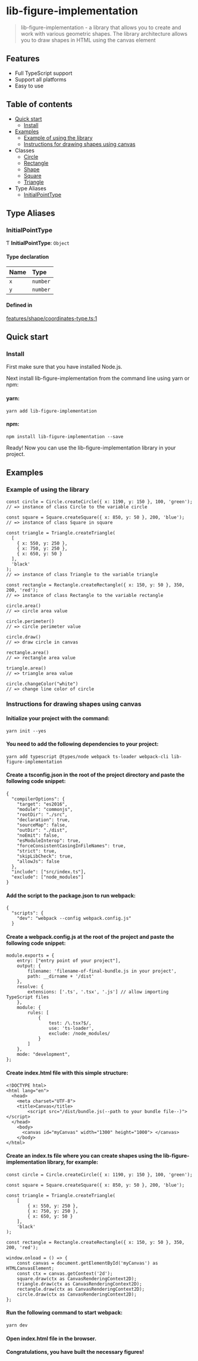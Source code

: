 # lib-figure-implementation

> lib-figure-implementation - a library that allows you to create and work with various geometric shapes.
> The library architecture allows you to draw shapes in HTML using the canvas element
>
## Features

- Full TypeScript support
- Support all platforms
- Easy to use

## Table of contents
- [Quick start](#quick-start)
  - [Install](#install)
- [Examples](#Examples)
  - [Example of using the library](#example-of-using-the-library)
  - [Instructions for drawing shapes using canvas](#instructions-for-drawing-shapes-using-canvas)
- Classes
  - [Circle](docs/classes/Circle.md)
  - [Rectangle](docs/classes/Rectangle.md)
  - [Shape](docs/classes/Shape.md)
  - [Square](docs/classes/Square.md)
  - [Triangle](docs/classes/Triangle.md)
- Type Aliases
  - [InitialPointType](docs/modules.md#initialpointtype)

## Type Aliases

### InitialPointType

Ƭ **InitialPointType**: `Object`

#### Type declaration

| Name | Type |
| :------ | :------ |
| `x` | `number` |
| `y` | `number` |

#### Defined in

[features/shape/coordinates-type.ts:1](https://github.com/antonnik15/figures-library/blob/6be00a5/src/features/shape/coordinates-type.ts#L1)

## Quick start

### Install

First make sure that you have installed Node.js.

Next install lib-figure-implementation from the command line using yarn or npm:

#### yarn:

```shell
yarn add lib-figure-implementation
```

#### npm:

```shell
npm install lib-figure-implementation --save
```

Ready! Now you can use the lib-figure-implementation library in your project.


## Examples

### Example of using the library
```TS
const circle = Circle.createCircle({ x: 1190, y: 150 }, 100, 'green');
// => instance of class Circle to the variable circle

const square = Square.createSquare({ x: 850, y: 50 }, 200, 'blue');
// => instance of class Square in square
 
const triangle = Triangle.createTriangle(
  [
    { x: 550, y: 250 },
    { x: 750, y: 250 },
    { x: 650, y: 50 }
  ],
  'black'
);
// => instance of class Triangle to the variable triangle

const rectangle = Rectangle.createRectangle({ x: 150, y: 50 }, 350, 200, 'red');
// => instance of class Rectangle to the variable rectangle

circle.area()
// => circle area value

circle.perimeter()
// => circle perimeter value

circle.draw()
// => draw circle in canvas

rectangle.area()
// => rectangle area value

triangle.area()
// => triangle area value

circle.changeColor("white")
// => change line color of circle
```

### Instructions for drawing shapes using canvas

#### Initialize your project with the command:

```shell
yarn init --yes
```

#### You need to add the following dependencies to your project:

```shell
yarn add typescript @types/node webpack ts-loader webpack-cli lib-figure-implementation 
```

#### Create a tsconfig.json in the root of the project directory and paste the following code snippet:

```
{
  "compilerOptions": {
    "target": "es2016",
    "module": "commonjs",
    "rootDir": "./src",
    "declaration": true,
    "sourceMap": false,
    "outDir": "./dist",
    "noEmit": false,
    "esModuleInterop": true,
    "forceConsistentCasingInFileNames": true,
    "strict": true, 
    "skipLibCheck": true,
    "allowJs": false
  },
  "include": ["src/index.ts"],
  "exclude": ["node_modules"]
}
```

#### Add the script to the package.json to run webpack:

```shell
{
  "scripts": {
    "dev": "webpack --config webpack.config.js"
  }
```

#### Create a webpack.config.js at the root of the project and paste the following code snippet:

```shell
module.exports = {
    entry: ["entry point of your project"],
    output: {
        filename: 'filename-of-final-bundle.js in your project',
        path: __dirname + '/dist'
    },
    resolve: {
        extensions: ['.ts', '.tsx', '.js'] // allow importing TypeScript files
    },
    module: {
        rules: [
            {
                test: /\.tsx?$/,
                use: 'ts-loader',
                exclude: /node_modules/
            }
        ]
    },
    mode: "development",
};
```

#### Create index.html file with this simple structure:

```shell
<!DOCTYPE html>
<html lang="en">
  <head>
    <meta charset="UTF-8">
    <title>Canvas</title>
        <script src="/dist/bundle.js(--path to your bundle file--)"></script>
  </head>
    <body>
      <canvas id="myCanvas" width="1300" height="1000"> </canvas>
    </body>
</html>
```

#### Create an index.ts file where you can create shapes using the lib-figure-implementation library, for example:

```shell
const circle = Circle.createCircle({ x: 1190, y: 150 }, 100, 'green');

const square = Square.createSquare({ x: 850, y: 50 }, 200, 'blue');

const triangle = Triangle.createTriangle(
    [
        { x: 550, y: 250 },
        { x: 750, y: 250 },
        { x: 650, y: 50 }
    ],
    'black'
);

const rectangle = Rectangle.createRectangle({ x: 150, y: 50 }, 350, 200, 'red');

window.onload = () => {
    const canvas = document.getElementById('myCanvas') as HTMLCanvasElement;
    const ctx = canvas.getContext('2d');
    square.draw(ctx as CanvasRenderingContext2D);
    triangle.draw(ctx as CanvasRenderingContext2D);
    rectangle.draw(ctx as CanvasRenderingContext2D);
    circle.draw(ctx as CanvasRenderingContext2D);
};
```

#### Run the following command to start webpack:

```shell
yarn dev 
```

#### Open index.html file in the browser. 
#### Congratulations, you have built the necessary figures!









